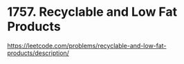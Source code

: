 # 1757. Recyclable and Low Fat Products

https://leetcode.com/problems/recyclable-and-low-fat-products/description/